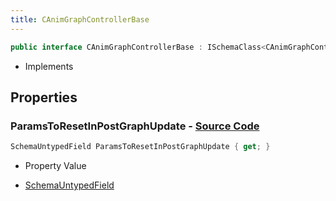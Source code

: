 ```yaml
---
title: CAnimGraphControllerBase
---
```


```csharp
public interface CAnimGraphControllerBase : ISchemaClass<CAnimGraphControllerBase>, ISchemaField, ISchemaClass, INativeHandle
```

- Implements

## Properties

### **ParamsToResetInPostGraphUpdate** - [Source Code](https://github.com/swiftly-solution/swiftlys2/blob/main/managed/src/SwiftlyS2.Generated/Schemas/Interfaces/CAnimGraphControllerBase.cs#L17)

```csharp
SchemaUntypedField ParamsToResetInPostGraphUpdate { get; }
```

- Property Value

- [SchemaUntypedField](/docs/api/shared/schemas/schemauntypedfield)

